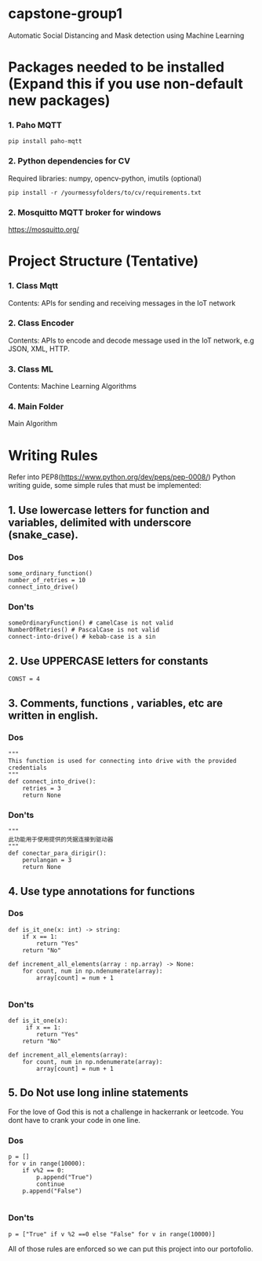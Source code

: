 # capstone-group1
Automatic Social Distancing and Mask detection using Machine Learning
# Packages needed to be installed (Expand this if you use non-default new packages)
### 1. Paho MQTT
```
pip install paho-mqtt
```
### 2. Python dependencies for CV
Required libraries: numpy, opencv-python, imutils (optional)
```
pip install -r /yourmessyfolders/to/cv/requirements.txt
```
### 2. Mosquitto MQTT broker for windows
https://mosquitto.org/

# Project Structure (Tentative)
### 1. Class Mqtt
Contents: APIs for sending and receiving messages in the IoT network 
### 2. Class Encoder
Contents: APIs to encode and decode message used in the IoT network, e.g JSON, XML, HTTP. 
### 3. Class ML
Contents: Machine Learning Algorithms 
### 4. Main Folder
Main Algorithm 

# Writing Rules
Refer into PEP8(https://www.python.org/dev/peps/pep-0008/) Python writing guide, some simple rules that must be implemented:
## 1. Use lowercase letters for function and variables, delimited with underscore (snake_case).
### Dos
```
some_ordinary_function() 
number_of_retries = 10 
connect_into_drive()
```
### Don'ts
```
someOrdinaryFunction() # camelCase is not valid
NumberOfRetries() # PascalCase is not valid
connect-into-drive() # kebab-case is a sin
```
## 2. Use UPPERCASE letters for constants 
```
CONST = 4
```
## 3. Comments, functions , variables, etc are written in english.
### Dos 
```
"""
This function is used for connecting into drive with the provided credentials
"""
def connect_into_drive():
    retries = 3
    return None
```
### Don'ts 
```
"""
此功能用于使用提供的凭据连接到驱动器
"""
def conectar_para_dirigir():
    perulangan = 3
    return None
```
## 4. Use type annotations for functions
### Dos 
```
def is_it_one(x: int) -> string:
    if x == 1:  
        return "Yes"
    return "No"
    
def increment_all_elements(array : np.array) -> None: 
    for count, num in np.ndenumerate(array):
        array[count] = num + 1
    
```
### Don'ts 
```
def is_it_one(x):
     if x == 1:  
        return "Yes"
    return "No"
    
def increment_all_elements(array): 
    for count, num in np.ndenumerate(array):
        array[count] = num + 1
```

## 5. Do Not use long inline statements 
For the love of God this is not a challenge in hackerrank or leetcode. You dont have to crank your code in one line. 
### Dos
```
p = []
for v in range(10000):
    if v%2 == 0:
        p.append("True")
        continue
    p.append("False")
        
```

### Don'ts
```
p = ["True" if v %2 ==0 else "False" for v in range(10000)]
```
All of those rules are enforced so we can put this project into our portofolio.

